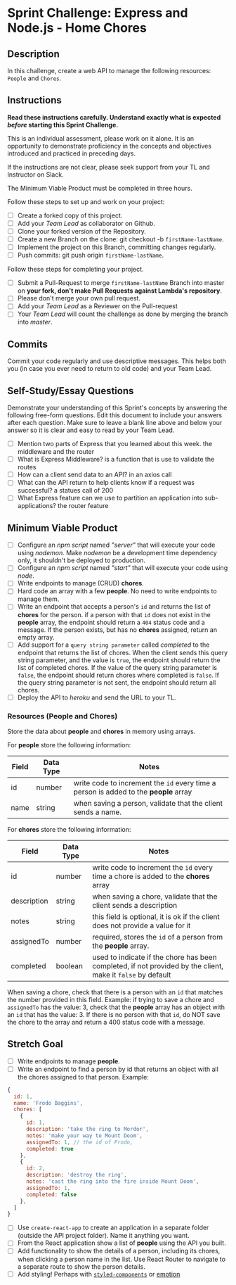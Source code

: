 # Sprint Challenge: Express and Node.js - Home Chores

## Description

In this challenge, create a web API to manage the following resources: `People` and `Chores`.

## Instructions

**Read these instructions carefully. Understand exactly what is expected _before_ starting this Sprint Challenge.**

This is an individual assessment, please work on it alone. It is an opportunity to demonstrate proficiency in the concepts and objectives introduced and practiced in preceding days.

If the instructions are not clear, please seek support from your TL and Instructor on Slack.

The Minimum Viable Product must be completed in three hours.

Follow these steps to set up and work on your project:

- [ ] Create a forked copy of this project.
- [ ] Add your _Team Lead_ as collaborator on Github.
- [ ] Clone your forked version of the Repository.
- [ ] Create a new Branch on the clone: git checkout -b `firstName-lastName`.
- [ ] Implement the project on this Branch, committing changes regularly.
- [ ] Push commits: git push origin `firstName-lastName`.

Follow these steps for completing your project.

- [ ] Submit a Pull-Request to merge `firstName-lastName` Branch into master on **your fork, don't make Pull Requests against Lambda's repository**.
- [ ] Please don't merge your own pull request.
- [ ] Add your _Team Lead_ as a Reviewer on the Pull-request
- [ ] Your _Team Lead_ will count the challenge as done by merging the branch into _master_.

## Commits

Commit your code regularly and use descriptive messages. This helps both you (in case you ever need to return to old code) and your Team Lead.

## Self-Study/Essay Questions

Demonstrate your understanding of this Sprint's concepts by answering the following free-form questions. Edit this document to include your answers after each question. Make sure to leave a blank line above and below your answer so it is clear and easy to read by your Team Lead.

- [ ] Mention two parts of Express that you learned about this week.
the middleware and the router
- [ ] What is Express Middleware?
is a function that is use to validate the routes
- [ ] How can a client send data to an API?
in an axios call
- [ ] What can the API return to help clients know if a request was successful?
a statues call of 200
- [ ] What Express feature can we use to partition an application into sub-applications?
the router feature
## Minimum Viable Product

- [ ] Configure an _npm script_ named _"server"_ that will execute your code using _nodemon_. Make _nodemon_ be a development time dependency only, it shouldn't be deployed to production.
- [ ] Configure an _npm script_ named _"start"_ that will execute your code using _node_.
- [ ] Write endpoints to manage (CRUD) **chores**.
- [ ] Hard code an array with a few **people**. No need to write endpoints to manage them.
- [ ] Write an endpoint that accepts a person's `id` and returns the list of **chores** for the person. if a person with that `id` does not exist in the **people** array, the endpoint should return a `404` status code and a message. If the person exists, but has no **chores** assigned, return an empty array.
- [ ] Add support for a `query string parameter` called _completed_ to the endpoint that returns the list of chores. When the client sends this query string parameter, and the value is `true`, the endpoint should return the list of completed chores. If the value of the query string parameter is `false`, the endpoint should return chores where completed is `false`. If the query string parameter is not sent, the endpoint should return all chores.
- [ ] Deploy the API to _heroku_ and send the URL to your TL.

### Resources (People and Chores)

Store the data about **people** and **chores** in memory using arrays.

For **people** store the following information:

| Field | Data Type | Notes                                                                                 |
| ----- | --------- | ------------------------------------------------------------------------------------- |
| id    | number    | write code to increment the `id` every time a person is added to the **people** array |
| name  | string    | when saving a person, validate that the client sends a name.                          |

For **chores** store the following information:

| Field       | Data Type | Notes                                                                                                       |
| ----------- | --------- | ----------------------------------------------------------------------------------------------------------- |
| id          | number    | write code to increment the `id` every time a chore is added to the **chores** array                        |
| description | string    | when saving a chore, validate that the client sends a description                                           |
| notes       | string    | this field is optional, it is ok if the client does not provide a value for it                              |
| assignedTo  | number    | required, stores the `id` of a person from the **people** array.                                            |
| completed   | boolean   | used to indicate if the chore has been completed, if not provided by the client, make it `false` by default |

When saving a chore, check that there is a person with an `id` that matches the number provided in this field. Example: if trying to save a chore and `assignedTo` has the value: 3, check that the **people** array has an object with an `id` that has the value: 3. If there is no person with that `id`, do NOT save the chore to the array and return a 400 status code with a message.

## Stretch Goal

- [ ] Write endpoints to manage **people**.
- [ ] Write an endpoint to find a person by id that returns an object with all the chores assigned to that person. Example:

```js
{
  id: 1,
  name: 'Frodo Baggins',
  chores: [
    {
      id: 1,
      description: 'take the ring to Mordor',
      notes: 'make your way to Mount Doom',
      assignedTo: 1, // the id of Frodo,
      completed: true
    },
    {
      id: 2,
      description: 'destroy the ring',
      notes: 'cast the ring into the fire inside Mount Doom',
      assignedTo: 1,
      completed: false
    },
  ]
}
```

- [ ] Use `create-react-app` to create an application in a separate folder (outside the API project folder). Name it anything you want.
- [ ] From the React application show a list of **people** using the API you built.
- [ ] Add functionality to show the details of a person, including its chores, when clicking a person name in the list. Use React Router to navigate to a separate route to show the person details.
- [ ] Add styling! Perhaps with [`styled-components`](https://www.styled-components.com/) or [emotion](https://emotion.sh/docs/introduction)
